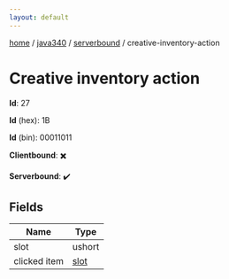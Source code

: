```yaml
---
layout: default
---
```


[home](/)  /  [java340](/protocol/java340)  /  [serverbound](/protocol/java340/serverbound)  /  creative-inventory-action

# Creative inventory action

**Id**: 27

**Id** (hex): 1B

**Id** (bin): 00011011

**Clientbound**: ✖️

**Serverbound**: ✔️

## Fields

Name | Type
---|---
slot | ushort
clicked item | [slot](/protocol/java340/types/slot)

